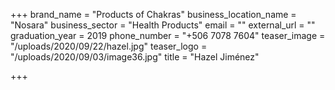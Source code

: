 +++
brand_name = "Products of Chakras"
business_location_name = "Nosara"
business_sector = "Health Products"
email = ""
external_url = ""
graduation_year = 2019
phone_number = "+506 7078 7604"
teaser_image = "/uploads/2020/09/22/hazel.jpg"
teaser_logo = "/uploads/2020/09/03/image36.jpg"
title = "Hazel Jiménez"

+++
